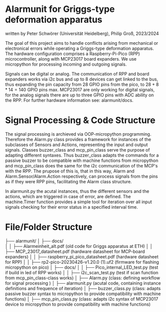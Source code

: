 # Alarmunit for Griggs-type deformation apparatus 

written by Peter Schwörer (Universität Heidelberg), Philip Groß, 2023/2024

The goal of this project aims to handle conflicts arising from mechanical or electronical errors while operating a Griggs-type deformation apparatus. 
The hardware configuration comprises a Raspberry-Pi-Pico (RPP) microcontroller, along with MCP23017 board expanders. We use micropython for processing incoming and outgoing signals.

Signals can be digital or analog. The communication of RPP and board expanders works via i2c bus and up to 8 devices can get linked to the bus, thus expanding the pin capacity from 28 GPIO pins from the pico, to $28 + 8*14 = 140$ GPIO pins max. 
MCP23017 are only working for digital signals, for the analog signals there are up to three GPIO pins with ADC ability on the RPP. For further hardware information see: alarmunit/docs.

# Signal Processing & Code Structure

The signal processing is archieved via OOP-micropython programming. Therefore the Alarm.py class provides a framework for instances of the subclasses of Sensors and Actions, representing the input and output signals. 
Classes buzzer_class and mcp_pin_class serve the purpose of adapting different syntaxes. Thus buzzer_class adapts the commands for a passive buzzer to be compatible with machine functions from micropython and mcp_pin_class does
the same for the i2c communication of the MCP's with the RPP. The prupose of this is, that in this way, Alarm and Alarm.Sensor/Alarm.Action respectively, can process signals from the pins as if they were RPP pins, facilitating the Alarm class structure.

In alarmunit.py the acutal instances, thus the different sensors and the actions, which are triggered in case of error, are defined. The machine.Timer function provides a simple tool for iteration over all input signals checking for their error status
in a specified interval time.

# File/Folder Structure 

├── alarmunit/
│   ├── docs/                                   
│   │   ├── Alarmeinheit_alt.pdf                (old code for Griggs apparatus at ETH)
│   │   ├── MCP_23017_datasheet.pdf             (hardware datasheet for MCP-board expanders)
│   │   ├── raspberry_pi_pico_datasheet.pdf     (hardware datasheet for RPP)
│   │   ├── rp2-pico-20230426-v1.20.0 (1).uf2   (firmware for flashing micropython on pico)
│   ├── docs/
│   │   ├── Pico_internal_LED_test.py           (test if build in led of RPP works)
│   │   ├── i2c_scan_test.py                    (test if scan function from mcp_pin_class-class works)
│   ├── Alarm.py                                (class: defining workflow for signal processing )
│   ├── alarmunit.py                            (acutal code, containing instance definitions and frequence of iteration)
│   ├── buzzer_class.py                         (class: adapts passive buzzer syntax to micropython to provide compatibility with machine functions)
│   ├── mcp_pin_class.py                        (class: adapts i2c syntax of MCP23017 device to micropython to provide compatibility with machine functions)
